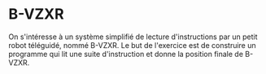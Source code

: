# B-VZXR
On s'intéresse à un système simplifié de lecture d'instructions par un petit robot téléguidé, nommé B-VZXR. Le but de l'exercice est de construire un programme qui lit une suite d'instruction et donne la position finale de B-VZXR.

